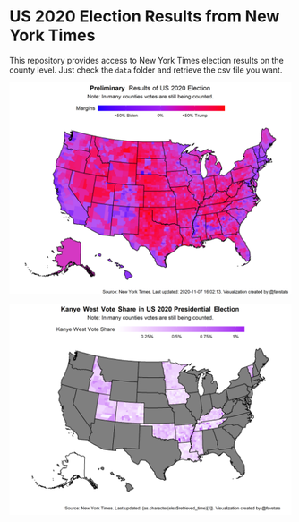 US 2020 Election Results from New York Times
================

This repository provides access to New York Times election results on
the county level. Just check the `data` folder and retrieve the csv file
you want.

![](images/us2020map.png)

![](images/kanye_map.png)
